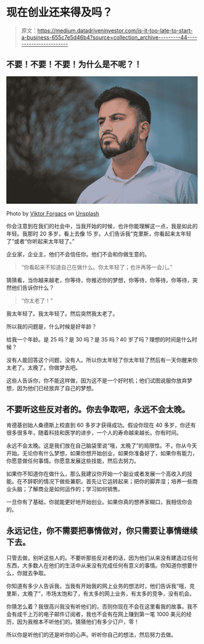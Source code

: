 # 现在创业还来得及吗？

> 原文：<https://medium.datadriveninvestor.com/is-it-too-late-to-start-a-business-655c7e5d46b4?source=collection_archive---------44----------------------->

## 不要！不要！不要！为什么是不呢？！

![](img/f57e584a26cdb23bf58726bc7e27a574.png)

Photo by [Viktor Forgacs](https://unsplash.com/@sonance?utm_source=medium&utm_medium=referral) on [Unsplash](https://unsplash.com?utm_source=medium&utm_medium=referral)

你会注意到在我们的社会中，当我开始的时候，也许你能理解这一点，我是如此的年轻。我那时 20 多岁，看上去像 15 岁。人们告诉我“克里斯，你看起来太年轻了”或者“你听起来太年轻了。”

企业家，企业主，他们不会信任你。他们不会和你做生意的。

> “你看起来不知道自己在做什么。你太年轻了；也许再等一会儿。”

猜猜看，当你越来越老，你等待，你推迟你的梦想，你等待，你等待，你等待，突然他们告诉你什么？

> “你太老了！”

我太年轻了。我太年轻了。然后突然我太老了。

所以我的问题是，什么时候是好年龄？

给我一个年龄。是 25 吗？是 30 吗？是 35 吗？40 岁了吗？理想的时间是什么时候？

没有人能回答这个问题，没有人。所以你太年轻了你太年轻了然后有一天你醒来你太老了。太晚了。你做梦去吧。

这些人告诉你，你不能这样做，因为这不是一个好时机；他们试图说服你放弃梦想，因为他们已经放弃了自己的梦想。

## 不要听这些反对者的。你去争取吧，永远不会太晚。

肯德基创始人桑德斯上校直到 60 多岁才获得成功。假设你现在 40 多岁，你还有很多很多年，随着科技和医学的进步，一个人的寿命越来越长。你有时间。

永远不会太晚。这是我们放在自己脑袋里说“哦，太晚了”的局限性。不，你从今天开始。无论你有什么梦想，如果你想开始创业，如果你准备好了，如果你有能力，你愿意做任何事情。你愿意发展这些技能，然后去努力。

如果你不知道你在做什么，那么我建议你开始一个副业或者发展一个高收入的技能。在不辞职的情况下做些兼职。首先让它运转起来；把你的脚弄湿；培养一些商业头脑；了解商业是如何运作的；学习如何销售。

一旦你有了基础，你就能更好地开始创业。如果你真的想养家糊口，我相信你会的。

## 永远记住，你不需要把事情做对，你只需要让事情继续下去。

只管去做，别听这些人的。不要听那些反对者的话，因为他们从来没有建造过任何东西，大多数人在他们的生活中从来没有完成任何有意义的事情。你知道你想要什么，你就去争取。

你知道有多少人告诉我，当我有开始我的网上业务的想法时，他们告诉我“哦，克里斯，太晚了”，市场太饱和了，有太多的网上业务，有太多的竞争，没有机会。

你猜怎么着？我很高兴我没有听他们的，否则你现在不会在这里看我的故事。我不会有成千上万的电子邮件订阅者，我也不会有在网上赚到第一笔 1000 美元的经历，因为我根本不听他们的。猜猜他们有多少订户，零！

所以你是听他们的还是听你的心声。听听你自己的想法，然后努力去做。